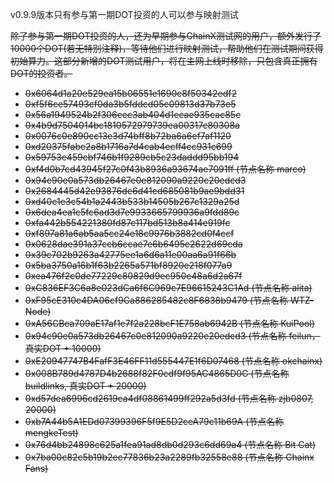 v0.9.9版本只有参与第一期DOT投资的人可以参与映射测试

~~除了参与第一期DOT投资的人，还为早期参与ChainX测试网的用户，额外发行了10000个DOT(若无特别注释)，等待他们进行映射测试，帮助他们在测试期间获得初始算力。这部分新增的DOT测试用户，将在主网上线时移除，只包含真正拥有DOT的投资者。~~

- ~~0x6064d1a20e529ea15b06551e1690c8f50342edf2~~
- ~~0xf5f6ce57493cf0da3b5fddcd05c09813d37b73e5~~
- ~~0x56a1949524b2f306cec3ab404d1ecae935cac85c~~
- ~~0x4b9d7504014bc1810572979739ea00317c80308a~~
- ~~0x0076c0e890cc13e3d74bff8b72ba6a6ef7af1120~~
- ~~0xd20375fabc2a8b1716a7d4cab4ecff4cc931c699~~
- ~~0x59753c459cbf746b1f9289cb5c23daddd95bb194~~
- ~~0xf4d0b7cd43945f27c0f43b8936a93674ae7091ff (节点名称 marco)~~
- ~~0x94c90e0a573db26467e0e812090a9220c20edcd3~~
- ~~0x2684445d42e93876de6d41ed685081b9ae9bdd31~~
- ~~0xd40c1e3c54b1a2443b533b14505b267c1329a25d~~
- ~~0x6dea4ea1c5fc6ad3d7e9933665799936a9fdd89c~~
- ~~0xfa442b554221380fd87c117bd513b8a414e919fc~~
- ~~0xf897a81a6ab5aa5cc24e18c9976b3882cd0f4ccf~~
- ~~0x0628dae391a37ccb6ccae7e6b6495c2622d69cda~~
- ~~0x39c702b9263a42775ee1a6d6a11e00aa6a91f66b~~
- ~~0x5ba3750a16b1f63b2265a571bf8920e218f077a9~~
- ~~0xea476f2c0de77229c80829d9ec950c48a6d2a67f~~
- ~~0xC836EF3C6a8e023dCa6f6C969c7E96615243C1Ad  (节点名称 alita)~~
- ~~0xF95cE310c4DA06cf9Ca886285482c8F6838b9479  (节点名称 WTZ-Node)~~
- ~~0xA56CBea709aE17af1c7f2a228bcF1E758ab6942B  (节点名称 KuiPool)~~
- ~~0x94c90e0a573db26467e0e812090a9220c20edcd3  (节点名称 feilun，真实DOT + 10000)~~
- ~~0xE20947747B4FafF3E46FF11d555447E1f6D07468  (节点名称 okchainx)~~
- ~~0x008B789d4787D4b2688f82F0cdf9f95AC4865D0C  (节点名称 buildlinks, 真实DOT + 20000)~~
- ~~0xd57dea6996cd2619ca4df08861499ff292a5d3fd  (节点名称 zjb0807, 20000)~~
- ~~0xb7A44b5A1EDd07399396F5f9E5D2ceA79c11b69A  (节点名称 mengkeTest)~~
- ~~0x76d4bb24898c625a1fea91ad8db0d293c6dd69a4  (节点名称 Bit Cat)~~
- ~~0x7ba00c82c5b19b2ec77836b23a2289fb32558e88  (节点名称 Chainx Fans)~~
